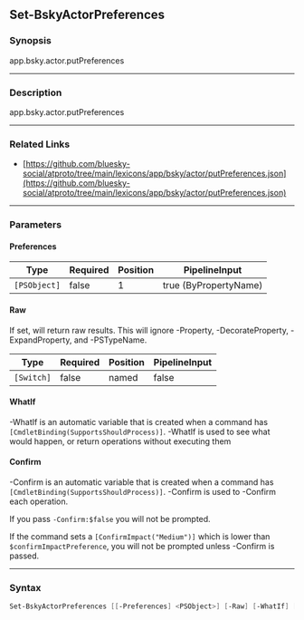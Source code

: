 Set-BskyActorPreferences
------------------------




### Synopsis
app.bsky.actor.putPreferences



---


### Description

app.bsky.actor.putPreferences



---


### Related Links
* [https://github.com/bluesky-social/atproto/tree/main/lexicons/app/bsky/actor/putPreferences.json](https://github.com/bluesky-social/atproto/tree/main/lexicons/app/bsky/actor/putPreferences.json)





---


### Parameters
#### **Preferences**




|Type        |Required|Position|PipelineInput        |
|------------|--------|--------|---------------------|
|`[PSObject]`|false   |1       |true (ByPropertyName)|



#### **Raw**

If set, will return raw results. This will ignore -Property, -DecorateProperty, -ExpandProperty, and -PSTypeName.






|Type      |Required|Position|PipelineInput|
|----------|--------|--------|-------------|
|`[Switch]`|false   |named   |false        |



#### **WhatIf**
-WhatIf is an automatic variable that is created when a command has ```[CmdletBinding(SupportsShouldProcess)]```.
-WhatIf is used to see what would happen, or return operations without executing them
#### **Confirm**
-Confirm is an automatic variable that is created when a command has ```[CmdletBinding(SupportsShouldProcess)]```.
-Confirm is used to -Confirm each operation.

If you pass ```-Confirm:$false``` you will not be prompted.


If the command sets a ```[ConfirmImpact("Medium")]``` which is lower than ```$confirmImpactPreference```, you will not be prompted unless -Confirm is passed.



---


### Syntax
```PowerShell
Set-BskyActorPreferences [[-Preferences] <PSObject>] [-Raw] [-WhatIf] [-Confirm] [<CommonParameters>]
```

